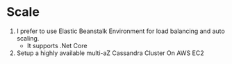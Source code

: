 # Scale
1. I prefer to use Elastic Beanstalk Environment for load balancing and auto scaling.
    * It supports .Net Core
2. Setup a highly available multi-aZ Cassandra Cluster On AWS EC2
